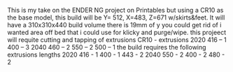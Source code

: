 This is my take on the ENDER NG project on Printables but using a CR10 as the base model, this build will be Y= 512, X=483, Z=671 w/skirts&feet.  It will have a 310x310x440 build volume there is 19mm of y you could get rid of i wanted area off bed that i could use for klicky and purge/wipe. this projeect will requite cutting and tapping of extrusions
CR10 - extrusions
2020
    416 – 1
    400 – 3
2040
    460 – 2
    550 – 2
    500 – 1
the build requires the following extrusions lengths
2020
    416 - 1
    400 - 1
    443 - 2
2040
    550 - 2
    400 - 2
    480 - 2
